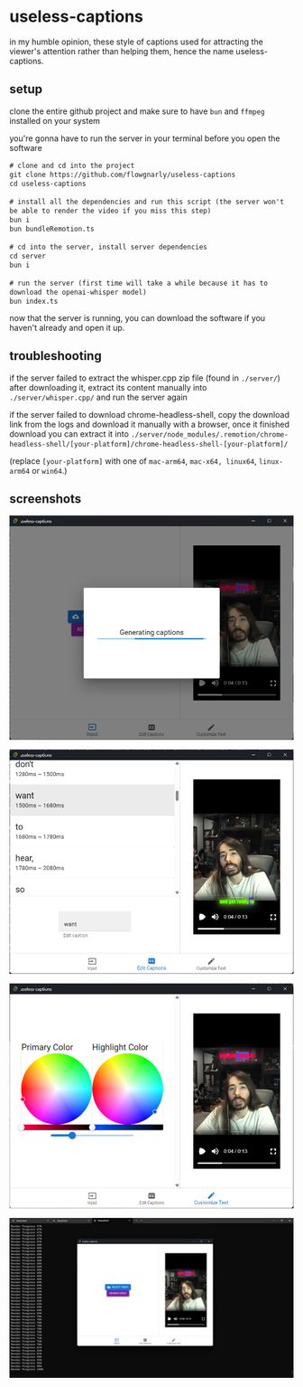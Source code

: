 # useless-captions

in my humble opinion, these style of captions used for attracting the viewer's attention rather than helping them, hence the name useless-captions.

## setup

clone the entire github project and make sure to have `bun` and `ffmpeg` installed on your system

you're gonna have to run the server in your terminal before you open the software

```shell
# clone and cd into the project
git clone https://github.com/flowgnarly/useless-captions
cd useless-captions

# install all the dependencies and run this script (the server won't be able to render the video if you miss this step)
bun i
bun bundleRemotion.ts

# cd into the server, install server dependencies
cd server
bun i

# run the server (first time will take a while because it has to download the openai-whisper model)
bun index.ts
```

now that the server is running, you can download the software if you haven't already and open it up.

## troubleshooting

if the server failed to extract the whisper.cpp zip file (found in `./server/`) after downloading it, extract its content manually into `./server/whisper.cpp/` and run the server again

if the server failed to download chrome-headless-shell, copy the download link from the logs and download it manually with a browser, once it finished download you can extract it into `./server/node_modules/.remotion/chrome-headless-shell/[your-platform]/chrome-headless-shell-[your-platform]/`

(replace `[your-platform]` with one of `mac-arm64`, `mac-x64, linux64`, `linux-arm64` or `win64`.)

## screenshots

![Generating captions after selecting video](/screenshots/generation.png)

![Editing the generated captions](/screenshots/edit-captions.png)

![Customizing the text style](/screenshots/customize-text.png)

![Rendering the video](/screenshots/render.png)
